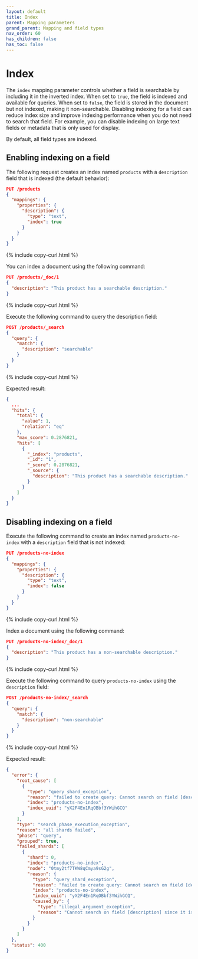 ```yaml
---
layout: default
title: Index
parent: Mapping parameters
grand_parent: Mapping and field types
nav_order: 60
has_children: false
has_toc: false
---
```


# Index

The `index` mapping parameter controls whether a field is searchable by including it in the inverted index. When set to `true`, the field is indexed and available for queries. When set to `false`, the field is stored in the document but not indexed, making it non-searchable. Disabling indexing for a field can reduce index size and improve indexing performance when you do not need to search that field. For example, you can disable indexing on large text fields or metadata that is only used for display.

By default, all field types are indexed.

## Enabling indexing on a field

The following request creates an index named `products` with a `description` field that is indexed (the default behavior):

```json
PUT /products
{
  "mappings": {
    "properties": {
      "description": {
        "type": "text",
        "index": true
      }
    }
  }
}
```
{% include copy-curl.html %}

You can index a document using the following command:

```json
PUT /products/_doc/1
{
  "description": "This product has a searchable description."
}
```
{% include copy-curl.html %}

Execute the following command to query the description field:

```json
POST /products/_search
{
  "query": {
    "match": {
      "description": "searchable"
    }
  }
}
```
{% include copy-curl.html %}

Expected result:

```json
{
  ...
  "hits": {
    "total": {
      "value": 1,
      "relation": "eq"
    },
    "max_score": 0.2876821,
    "hits": [
      {
        "_index": "products",
        "_id": "1",
        "_score": 0.2876821,
        "_source": {
          "description": "This product has a searchable description."
        }
      }
    ]
  }
}
```

## Disabling indexing on a field

Execute the following command to create an index named `products-no-index` with a `description` field that is not indexed:

```json
PUT /products-no-index
{
  "mappings": {
    "properties": {
      "description": {
        "type": "text",
        "index": false
      }
    }
  }
}
```
{% include copy-curl.html %}

Index a document using the following command:

```json
PUT /products-no-index/_doc/1
{
  "description": "This product has a non-searchable description."
}
```
{% include copy-curl.html %}

Execute the following command to query `products-no-index` using the `description` field:

```json
POST /products-no-index/_search
{
  "query": {
    "match": {
      "description": "non-searchable"
    }
  }
}
```
{% include copy-curl.html %}

Expected result:

```json
{
  "error": {
    "root_cause": [
      {
        "type": "query_shard_exception",
        "reason": "failed to create query: Cannot search on field [description] since it is not indexed.",
        "index": "products-no-index",
        "index_uuid": "yX2F4En1RqOBbf3YWihGCQ"
      }
    ],
    "type": "search_phase_execution_exception",
    "reason": "all shards failed",
    "phase": "query",
    "grouped": true,
    "failed_shards": [
      {
        "shard": 0,
        "index": "products-no-index",
        "node": "0tmy2tf7TKW8qCmya9sG2g",
        "reason": {
          "type": "query_shard_exception",
          "reason": "failed to create query: Cannot search on field [description] since it is not indexed.",
          "index": "products-no-index",
          "index_uuid": "yX2F4En1RqOBbf3YWihGCQ",
          "caused_by": {
            "type": "illegal_argument_exception",
            "reason": "Cannot search on field [description] since it is not indexed."
          }
        }
      }
    ]
  },
  "status": 400
}
```
